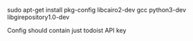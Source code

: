 sudo apt-get install pkg-config libcairo2-dev gcc python3-dev libgirepository1.0-dev

Config should contain just todoist API key
